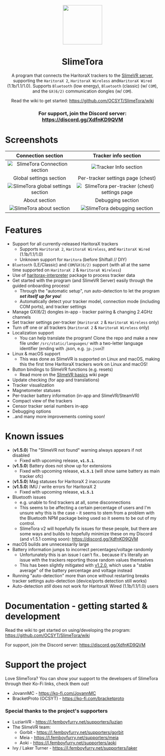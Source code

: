 <!--suppress HtmlDeprecatedAttribute -->
<div align="center">
<img src="docs/icon.png" width="128px">

# SlimeTora

A program that connects the HaritoraX trackers to the [SlimeVR server](https://docs.slimevr.dev/server/index.html), supporting the `HaritoraX 2`, `HaritoraX Wireless` and`HaritoraX Wired` (1.1b/1.1/1.0). Supports `Bluetooth` (low energy), `Bluetooth` (classic) (w/ `COM`), and the `GX(6/2)` communication dongles (w/ `COM`).

Read the wiki to get started: <https://github.com/OCSYT/SlimeTora/wiki>

### For support, join the Discord server: <https://discord.gg/XdfnKD9QVM>

</div>

# Screenshots

|                      Connection section                       |                          Tracker info section                           |
| :-----------------------------------------------------------: | :---------------------------------------------------------------------: |
|   ![SlimeTora Connection section](docs/slimetora_ss_1.png)    |            ![Tracker Info section](docs/slimetora_ss_2.png)             |
|                    Global settings section                    |                    Per-tracker settings page (chest)                    |
| ![SlimeTora global settings section](docs/slimetora_ss_3.png) | ![SlimeTora per-tracker (chest) settings page](docs/slimetora_ss_4.png) |
|                         About section                         |                            Debugging section                            |
|      ![SlimeTora about section](docs/slimetora_ss_5.png)      |         ![SlimeTora debugging section](docs/slimetora_ss_6.png)         |

# Features

- Support for all currently-released HaritoraX trackers
  - Supports `HaritoraX 2`, `HaritoraX Wireless`, and `HaritoraX Wired` (1.1b/1.1/1.0)
  - Unknown support for `Haritora` (before Shiftall // DIY)
- `Bluetooth` (LE/Classic) and `COM`/`GX(6/2)` support (with all at the same time supported on `HaritoraX 2` & `HaritoraX Wireless`)
- Use of [haritorax-interpreter](https://github.com/JovannMC/haritorax-interpreter) package to process tracker data
- Get started with the program (and SlimeVR Server) easily through the guided onboarding process!
  - Through the "automatic setup", run auto-detection to let the program **_set itself up for you_**!
  - Automatically detect your tracker model, connection mode (including COM ports), and tracker settings
- Manage GX(6/2) dongles in-app - tracker pairing & changing 2.4GHz channels
- Set tracker settings per-tracker (`HaritoraX 2` & `HaritoraX Wireless` only)
- Turn off one or all trackers (`HaritoraX 2` & `HaritoraX Wireless` only)
- Localization support
  - You can help translate the program! Clone the repo and make a new file under `/src/static/languages/` with a two-letter language identifier (ending with .json, e.g. `jp.json`)!
- Linux & macOS support
  - This was done as SlimeVR is supported on Linux and macOS, making this the first time HaritoraX trackers work on Linux and macOS!
- Button bindings to SlimeVR functions (e.g. resets)
  - Read more on the [SlimeVR basics](https://github.com/OCSYT/SlimeTora/wiki/SlimeVR#resets--calibration) wiki page
- Update checking (for app and translations)
- Tracker visualization
- Magnetometer statuses
- Per-tracker battery information (in-app and SlimeVR/SteamVR)
- Compact view of the trackers
- Censor tracker serial numbers in-app
- Debugging options
- ..and many more improvements coming soon!

# Known issues

- (**v1.5.0**) The "SlimeVR not found" warning always appears if not disabled
  - Fixed with upcoming release, **`v1.5.1`**.
- (**v1.5.0**) Battery does not show up for extensions
  - Fixed with upcoming release, **`v1.5.1`** (will show same battery as main tracker ofc)
- (**v1.5.0**) Mag statuses for HaritoraX 2 inaccurate
- (**v1.5.0**) IMU / write errors for HaritoraX 2
  - Fixed with upcoming release, **`v1.5.1`**
- Bluetooth issues
  - e.g. unable to find trackers at all, some disconnections
  - This seems to be affecting a certain percentage of users and I'm unsure why this is the case - it seems to stem from a problem with the Bluetooth NPM package being used so it seems to be out of my control.
  - SlimeTora v2 will hopefully fix issues for these people, but there are some ways and builds to hopefully minimize these on my Discord (and v1.5.1 coming soon): https://discord.gg/XdfnKD9QVM
- macOS builds are unnecessarily large
-   Battery information jumps to incorrect percentages/voltage randomly
    -   Unfortunately this is an issue I can't fix.. because it's literally an issue with the trackers reporting those random values themselves
    -   This has been slightly mitigated with [v1.2.0](https://github.com/OCSYT/SlimeTora/releases/v1.2.0), which uses a "stable average" of the battery percentage and voltage instead
-   Running "auto-detection" more than once without restarting breaks tracker settings auto-detection (device/ports detection still works)
- Auto-detection *still* does not work for HaritoraX Wired (1.1b/1.1/1.0) users


# Documentation - getting started & development

Read the wiki to get started on using/developing the program: <https://github.com/OCSYT/SlimeTora/wiki>

For support, join the Discord server: <https://discord.gg/XdfnKD9QVM>

# Support the project

Love SlimeTora? You can show your support to the developers of SlimeTora through their Ko-Fi links, check them out!

- JovannMC - <https://ko-fi.com/JovannMC>
- BracketProto (OCSYT) - <https://ko-fi.com/bracketproto>

### Special thanks to the project's supporters

- LuzianVR - <https://l.femboyfurry.net/supporters/luzian>
- The SlimeVR team:
  - Gorbit - <https://l.femboyfurry.net/supporters/gorbit>
  - Meia - <https://l.femboyfurry.net/supporters/meia>
  - Aoki - <https://l.femboyfurry.net/supporters/aoki>
- Ivy / Laker Turner - <https://l.femboyfurry.net/supporters/laker>

